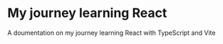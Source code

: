 # My journey learning  React 

A doumentation on my journey learning React with TypeScript and Vite
